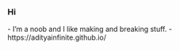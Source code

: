 ### Hi

<!--
**AdityaInfinite/AdityaInfinite** is a ✨ _special_ ✨ repository because its `README.md` (this file) appears on your GitHub profile.
--!>

- I’m a noob and I like making and breaking stuff.
- https://adityainfinite.github.io/
